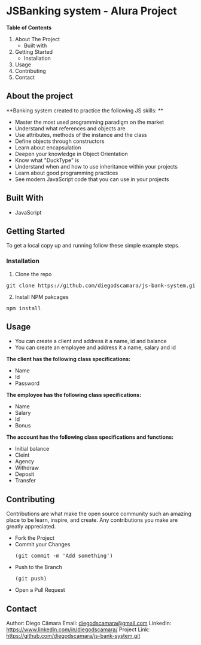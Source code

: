 # JSBanking system - Alura Project 

**Table of Contents**
1. About The Project
	- Built with
2. Getting Started
	- Installation
3. Usage
4. Contributing
5. Contact

## About the project 

**Banking system created to practice the following JS skills:
**
- Master the most used programming paradigm on the market
- Understand what references and objects are
- Use attributes, methods of the instance and the class
- Define objects through constructors
- Learn about encapsulation
- Deepen your knowledge in Object Orientation
- Know what "DuckType" is
- Understand when and how to use inheritance within your projects
- Learn about good programming practices
- See modern JavaScript code that you can use in your projects

## Built With

- JavaScript

## Getting Started

To get a local copy up and running follow these simple example steps.

### Installation

1. Clone the repo
<pre>git clone https://github.com/diegodscamara/js-bank-system.git </pre>

2. Install NPM pakcages
<pre>npm install</pre>

## Usage 

- You can create a client and address it a name, id and balance
- You can create an employee and address it a name, salary and id

**The client has the following class specifications:**
- Name
- Id
- Password

**The employee has the following class specifications:**
- Name
- Salary
- Id
- Bonus

**The account has the following class specifications and functions:**
- Initial balance
- Cleint
- Agency
- Withdraw 
- Deposit
- Transfer

## Contributing

Contributions are what make the open source community such an amazing place to be learn, inspire, and create. Any contributions you make are greatly appreciated.

- Fork the Project
- Commit your Changes <pre>(git commit -m 'Add something')</pre>
- Push to the Branch <pre>(git push)</pre>
- Open a Pull Request

## Contact

Author: Diego Câmara
Email: [diegodscamara@gmail.com](mailto:diegodscamara@gmail.com "diegodscamara@gmail.com")
LinkedIn: https://www.linkedin.com/in/diegodscamara/ 
Project Link: https://github.com/diegodscamara/js-bank-system.git
